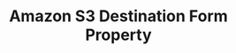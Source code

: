 ---
# -------------------------- #
#        CONTENT TYPE        #
# -------------------------- #

product-type: "connect"
content-type: "api-form"
form-type: "destination"
key: "destination-form-properties-amazon-s3-object"


# -------------------------- #
#        OBJECT INFO         #
# -------------------------- #

title: "Amazon S3 Destination Form Property"
api-type: "s3"
display-name: "Amazon S3"

docs-name: "amazon-s3"
db-type: "s3"

property-description: |
  an {{ form-property.display-name }} bucket

description: |
  To set up an {{ form-property.display-name }} destination, users will need to:

  1. Create a bucket policy that grants Stitch permission to write to the bucket
  2. Create a "challenge file" in the bucket that allows Stitch to test the connection

  Refer to our [Amazon S3 documentation]({{ link.destinations.setup.amazon-s3 | prepend: site.baseurl | append: "#grant-verify-bucket-access" }}) for additional details.


# -------------------------- #
#      OBJECT ATTRIBUTES     #
# -------------------------- #

uses-common-fields: false
object-attributes:
  - name: "s3_bucket"
    type: "string"
    required: true
    read-only: false
    description: "The name of the {{ form-property.display-name }} bucket Stitch will write to."
    value: |
      "com-stitch-s3-bucket"

  - name: "sentinel_key"
    type: "string"
    required: true
    read-only: false
    description: |
      The sentinel key is the name the challenge file in the bucket must have. The challenge file is a blank file that Stitch uses to test the permissions for the bucket. **Note**: The API treats this property as a credential, which means it won't be returned in responses.

      This file:

      - Must have a name that begins with `stitch-challenge-file-`. For example: `stitch-challenge-file-af295ad1-7a4b-4881-89dc-c9be27de13a5` 
      - Must remain in the bucket even after the inital setup is complete

      Refer to our [Amazon S3 documentation]({{ link.destinations.setup.amazon-s3 | prepend: site.baseurl | append: "#verify-bucket-access" }}) for additional details.
    value: |
      "stitch-challenge-file-af295ad1-7a4b-4881-89dc-c9be27de13a5"

  - name: "output_file_format"
    type: "string"
    required: true
    read-only: false
    description: |
      Defines the type of file Stitch will write to the bucket. Possible values are:

      - `csv`, which will use CSV (`.csv`) files
      - `jsonl`, which will use JSON (`.jsonl`) files

      For examples of what data will look like in each format, refer to our [Amazon S3 documentation]({{ link.destinations.overviews.amazon-s3 | prepend: site.baseurl | append: "#data-storage-formats" }}).
    value: |
      "csv"

  - name: "csv_delimiter"
    type: "string"
    required: false
    read-only: false
    description: |
      Defines the delimiter used if `output_file_format` is `csv`. Accepted values are:

      - `,` (comma)
      - `|` (pipe)
      - `\t` (tab)
    value: |
      "|"

  - name: "csv_force_quote"
    type: "string"
    required: false
    read-only: false
    description: |
      If `true`, Stitch will place all elements of key-value pairs in quotes when `output_file_format` is `csv`.

      For example: Numerical fields will appear as `"123"` instead of `123`.
    value: "true"

  - name: "s3_key_format_string"
    type: "string"
    required: true
    read-only: false
    description: |
      Defines the naming convention Stitch should use when creating Object Keys. Object Keys are used to name tables when Stitch writes to the bucket.

      The required elements for an Object Key are:

      - `[integration_name]`
      - `[table_name]`
      - `[table_version]`
      - `[timestamp_loaded]`

      For more info on construcing an S3 Object Key, refer to our [Amazon S3 documentation]({{ link.destinations.setup.amazon-s3 | prepend: site.baseurl | append: "#define-s3-object-key" }}).
    value: |
      "[integration_name]/[table_name]/[table_version]_[timestamp_loaded].<csv|json>"
---